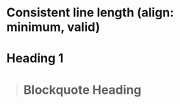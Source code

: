 # Consistent line length (align: minimum, valid)

Heading 1
=======================

> Blockquote Heading
> =====================
